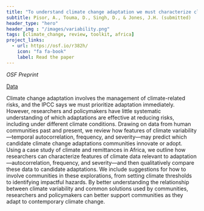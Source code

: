 ```yaml
---
title: "To understand climate change adaptation we must characterize climate variability. Here’s how."
subtitle: Pisor, A., Touma, D., Singh, D., & Jones, J.H. (submitted)
header_type: "hero"
header_img : "/images/variability.png"
tags: [climate_change, review, toolkit, africa]
project_links:
  - url: https://osf.io/r382h/
    icon: "fa fa-book"
    label: Read the paper
---
```

*OSF Preprint*

<i class="fa-solid fa-database"></i><a href="https://github.com/detouma/adaptation" class="btn">Data</a>

Climate change adaptation involves the management of climate-related risks, and the IPCC says we must prioritize adaptation immediately. However, researchers and policymakers have little systematic understanding of which adaptations are effective at reducing risks, including under different climate conditions. Drawing on data from human communities past and present, we review how features of climate variability—temporal autocorrelation, frequency, and severity—may predict which candidate climate change adaptations communities innovate or adopt. Using a case study of climate and remittances in Africa, we outline how researchers can characterize features of climate data relevant to adaptation—autocorrelation, frequency, and severity—and then qualitatively compare these data to candidate adaptations. We include suggestions for how to involve communities in these explorations, from setting climate thresholds to identifying impactful hazards. By better understanding the relationship between climate variability and common solutions used by communities, researchers and policymakers can better support communities as they adapt to contemporary climate change.
